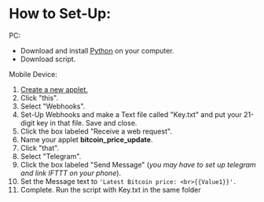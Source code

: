 # How to Set-Up:

PC:  
 + Download and install [Python](https://www.python.org/downloads/) on your computer.  
 + Download script.  

Mobile Device:  
 1. [Create a new applet.](https://ifttt.com/create)
 1. Click "this".
 1. Select "Webhooks".
 1. Set-Up Webhooks and make a Text file called "Key.txt" and put your 21-digit key in that file. Save and close.
 1. Click the box labeled "Receive a web request".
 1. Name your applet **bitcoin_price_update**.
 1. Click "that".
 1. Select "Telegram".
 1. Click the box labeled "Send Message" (*you may have to set up telegram and link IFTTT on your phone*).
 1. Set the Message text to `'Latest Bitcoin price: <br>{{Value1}}'.`
 1. Complete. Run the script with Key.txt in the same folder

